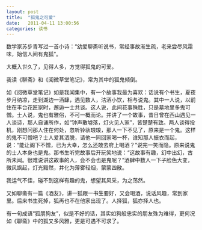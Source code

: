 ```yaml
---
layout: post
title:  "狐鬼之可爱"
date:   2011-04-11 13:00:56
categories: 读书 
---
```

数学家苏步青写过一首小诗：“幼爱聊斋听说书，常经事故渐生疏，老来尝尽风霜味，始信人间有鬼狐”。

大概入世久了，见得人多，方觉得狐鬼的可爱。

我读《聊斋》和《阅微草堂笔记》，常为其中的狐鬼倾倒。

如《阅微草堂笔记》如是我闻集中，有一个故事我最为喜欢：话说有个书生，夏夜步月纳凉，走到湖边一酒肆，遇见数人，沽酒小饮，相与说鬼。其中一人说，以前住在丰台花匠家时，邂逅一士共谈。这人说，此间花事殊胜，只是墓地里多鬼可憎。士人说，鬼也有雅俗，不可一概而论。并讲了一个故事，昔日曾在西山遇见一人谈诗，那人自诵所作，如“钟声散墟落，灯火见人家”，皆楚楚有致。两人谈得投机，刚想问那人住在何处，忽听铃驮琅琅，那人一下不见了，原来是一个鬼。这样的鬼不可憎吧？士人爱其洒脱，请他一同回家喝一杯，谁知那人振衣而起，说：“能让阁下不憎，已为大幸，怎么还敢去府上喝酒？”说完一笑而隐。原来说鬼的士人本身也是鬼。那书生听完故事后开玩笑地说：“这故事有趣，幻中出幻，古所未闻。很难说讲这故事的人，会不会也是鬼呢？”酒肆中数人一下子脸色大变，微风飒起，灯光黯然，并化为薄雾轻烟，蒙蒙四散。 

我运气不佳，碰不到这样有趣的鬼，想望其风采，为之荡然。

又如聊斋有一篇《酒友》，讲一狐跟一书生要好，又会喝酒，说话风趣，常到家里。后来书生死掉，狐再也不在他家出现了。人择狐，狐亦择人也。

有一句成语“狐朋狗友”，似是不好的话，其实如狗般忠实的朋友殊为难得，更何况如《聊斋》中的狐又多风雅，更是可遇不可求了。

